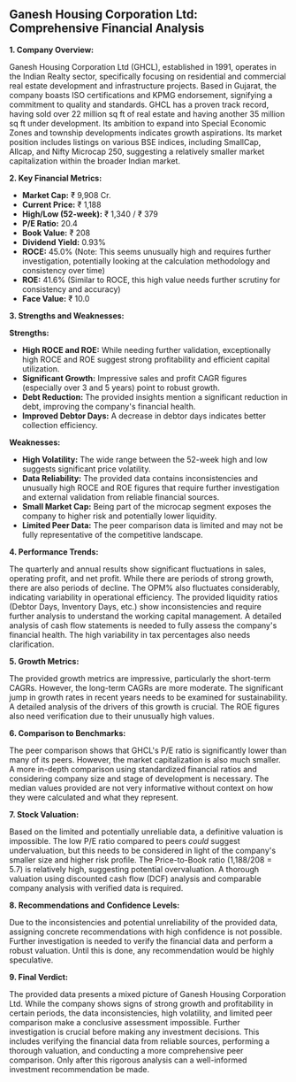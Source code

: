 ## Ganesh Housing Corporation Ltd: Comprehensive Financial Analysis

**1. Company Overview:**

Ganesh Housing Corporation Ltd (GHCL), established in 1991, operates in the Indian Realty sector, specifically focusing on residential and commercial real estate development and infrastructure projects.  Based in Gujarat, the company boasts ISO certifications and KPMG endorsement, signifying a commitment to quality and standards.  GHCL has a proven track record, having sold over 22 million sq ft of real estate and having another 35 million sq ft under development.  Its ambition to expand into Special Economic Zones and township developments indicates growth aspirations.  Its market position includes listings on various BSE indices, including SmallCap, Allcap, and Nifty Microcap 250, suggesting a relatively smaller market capitalization within the broader Indian market.


**2. Key Financial Metrics:**

* **Market Cap:** ₹ 9,908 Cr.
* **Current Price:** ₹ 1,188
* **High/Low (52-week):** ₹ 1,340 / ₹ 379
* **P/E Ratio:** 20.4
* **Book Value:** ₹ 208
* **Dividend Yield:** 0.93%
* **ROCE:** 45.0% (Note: This seems unusually high and requires further investigation, potentially looking at the calculation methodology and consistency over time)
* **ROE:** 41.6% (Similar to ROCE, this high value needs further scrutiny for consistency and accuracy)
* **Face Value:** ₹ 10.0


**3. Strengths and Weaknesses:**

**Strengths:**

* **High ROCE and ROE:**  While needing further validation, exceptionally high ROCE and ROE suggest strong profitability and efficient capital utilization.
* **Significant Growth:**  Impressive sales and profit CAGR figures (especially over 3 and 5 years) point to robust growth.
* **Debt Reduction:** The provided insights mention a significant reduction in debt, improving the company's financial health.
* **Improved Debtor Days:**  A decrease in debtor days indicates better collection efficiency.


**Weaknesses:**

* **High Volatility:** The wide range between the 52-week high and low suggests significant price volatility.
* **Data Reliability:** The provided data contains inconsistencies and unusually high ROCE and ROE figures that require further investigation and external validation from reliable financial sources.
* **Small Market Cap:** Being part of the microcap segment exposes the company to higher risk and potentially lower liquidity.
* **Limited Peer Data:** The peer comparison data is limited and may not be fully representative of the competitive landscape.


**4. Performance Trends:**

The quarterly and annual results show significant fluctuations in sales, operating profit, and net profit.  While there are periods of strong growth, there are also periods of decline.  The OPM% also fluctuates considerably, indicating variability in operational efficiency.  The provided liquidity ratios (Debtor Days, Inventory Days, etc.) show inconsistencies and require further analysis to understand the working capital management.  A detailed analysis of cash flow statements is needed to fully assess the company's financial health.  The high variability in tax percentages also needs clarification.


**5. Growth Metrics:**

The provided growth metrics are impressive, particularly the short-term CAGRs. However, the long-term CAGRs are more moderate.  The significant jump in growth rates in recent years needs to be examined for sustainability.  A detailed analysis of the drivers of this growth is crucial.  The ROE figures also need verification due to their unusually high values.


**6. Comparison to Benchmarks:**

The peer comparison shows that GHCL's P/E ratio is significantly lower than many of its peers. However, the market capitalization is also much smaller.  A more in-depth comparison using standardized financial ratios and considering company size and stage of development is necessary.  The median values provided are not very informative without context on how they were calculated and what they represent.


**7. Stock Valuation:**

Based on the limited and potentially unreliable data, a definitive valuation is impossible.  The low P/E ratio compared to peers *could* suggest undervaluation, but this needs to be considered in light of the company's smaller size and higher risk profile.  The Price-to-Book ratio (1,188/208 = 5.7) is relatively high, suggesting potential overvaluation.  A thorough valuation using discounted cash flow (DCF) analysis and comparable company analysis with verified data is required.


**8. Recommendations and Confidence Levels:**

Due to the inconsistencies and potential unreliability of the provided data, assigning concrete recommendations with high confidence is not possible.  Further investigation is needed to verify the financial data and perform a robust valuation.  Until this is done, any recommendation would be highly speculative.


**9. Final Verdict:**

The provided data presents a mixed picture of Ganesh Housing Corporation Ltd.  While the company shows signs of strong growth and profitability in certain periods, the data inconsistencies, high volatility, and limited peer comparison make a conclusive assessment impossible.  Further investigation is crucial before making any investment decisions.  This includes verifying the financial data from reliable sources, performing a thorough valuation, and conducting a more comprehensive peer comparison.  Only after this rigorous analysis can a well-informed investment recommendation be made.
